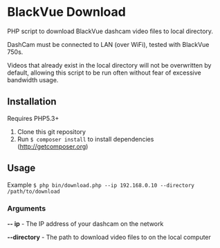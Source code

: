 # BlackVue Download

PHP script to download BlackVue dashcam video files to local directory.

DashCam must be connected to LAN (over WiFi), tested with BlackVue 750s.

Videos that already exist in the local directory will not be overwritten by default, allowing this script to be run often without fear of excessive bandwidth usage.
 
## Installation

Requires PHP5.3+

1. Clone this git repository
2. Run `$ composer install` to install dependencies (http://getcomposer.org)

## Usage

Example `$ php bin/download.php --ip 192.168.0.10 --directory /path/to/download`

### Arguments

**-- ip** - The IP address of your dashcam on the network

**--directory** - The path to download video files to on the local computer